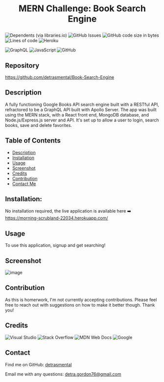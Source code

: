 
  
# <p align="center"> MERN Challenge: Book Search Engine <p>
![Dependents (via libraries.io)](https://img.shields.io/librariesio/dependents/npm/inquirer)
![GitHub Issues](https://img.shields.io/github/issues-raw/detrasmental/Book-Search-Engine)
![GitHub code size in bytes](https://img.shields.io/github/languages/code-size/detrasmental/Book-Search-Engine)
![Lines of code](https://img.shields.io/tokei/lines/github/detrasmental/Book-Search-Engine)
![Heroku](https://pyheroku-badge.herokuapp.com/?app=morning-scrubland-22034&style=<flat>)

![GraphQL](https://img.shields.io/badge/-GraphQL-E10098?style=for-the-badge&logo=graphql&logoColor=white) 
![JavaScript](https://img.shields.io/badge/javascript-%23323330.svg?style=for-the-badge&logo=javascript&logoColor=%23F7DF1E)
![GitHub](https://img.shields.io/badge/github-%23121011.svg?style=for-the-badge&logo=github&logoColor=white)<p>



## Repository
https://github.com/detrasmental/Book-Search-Engine

## Description
A fully functioning Google Books API search engine built with a RESTful API,  refractored to be a GraphQL API built with Apollo Server. The app was built using the MERN stack, with a React front end, MongoDB database, and Node.js/Express.js server and API. It's set up to allow a user to login, search books, save and delete favorites.

## Table of Contents
- [Description](#Description)
- [Installation](#Installation)
- [Usage](#Usage)
- [Screenshot](#Screenshot)
- [Credits](#Credits)
- [Contribution](#contributes)
- [Contact Me](#Contact)

## Installation:
No installation required, the live application is available here :arrow_right: https://morning-scrubland-22034.herokuapp.com/


## Usage
To use this application, signup and get searching!

## Screenshot
![image](https://user-images.githubusercontent.com/85942489/150712593-6913280c-26fa-4009-879f-50c1b4341d60.png)

## Contribution
As this is homerwork, I'm not currently accepting contributions. Please feel free to reach out with suggestions on how to make it better though. Thank you!

## Credits
![Visual Studio](https://img.shields.io/badge/Visual%20Studio-5C2D91.svg?style=for-the-badge&logo=visual-studio&logoColor=white)
![Stack Overflow](https://img.shields.io/badge/-Stackoverflow-FE7A16?style=for-the-badge&logo=stack-overflow&logoColor=white)
![MDN Web Docs](https://img.shields.io/badge/MDN_Web_Docs-black?style=for-the-badge&logo=mdnwebdocs&logoColor=white)
![Google](https://img.shields.io/badge/google-4285F4?style=for-the-badge&logo=google&logoColor=white)

## Contact
Find me on GitHub: [detrasmental](https://github.com/detrasmental)

Email me with any questions: detra.gordon76@gmail.com
